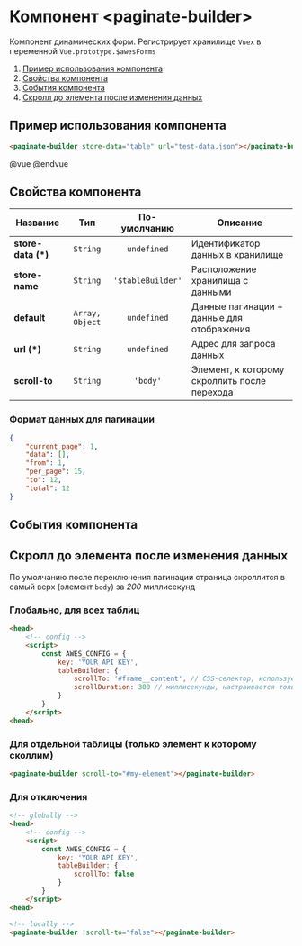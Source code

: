 # Компонент &lt;paginate-builder&gt;

Компонент динамических форм. Регистрирует хранилище `Vuex` в переменной `Vue.prototype.$awesForms`

1. [Пример использования компонента](#pb-example)
2. [Свойства компонента](#pb-options)
3. [События компонента](#pb-events)
4. [Скролл до элемента после изменения данных](#pb-scroll)

## <a name="pb-example"></a> Пример использования компонента

```html
<paginate-builder store-data="table" url="test-data.json"></paginate-builder>
```

@vue
<paginate-builder store-data="table" url="test-data.json"></paginate-builder>
@endvue


## <a name="pb-options"></a> Свойства компонента

| Название           | Тип             | По-умолчанию      | Описание                                     |
|--------------------|:---------------:|:-----------------:|----------------------------------------------|
| **store-data (*)** | `String`        | `undefined`       | Идентификатор данных в хранилище             |
| **store-name**     | `String`        | `'$tableBuilder'` | Расположение хранилища с данными             |
| **default**        | `Array, Object` | `undefined`       | Данные пагинации + данные для отображения    |
| **url (*)**        | `String`        | `undefined`       | Адрес для запроса данных                     |
| **scroll-to**      | `String`        | `'body'`          | Элемент, к которому скроллить после перехода |

### Формат данных для пагинации

```json
{
    "current_page": 1,
    "data": [],
    "from": 1,
    "per_page": 15,
    "to": 12,
    "total": 12
}
```


## <a name="pb-events"></a> События компонента


## <a name="pb-scroll"></a> Скролл до элемента после изменения данных

По умолчанию после переключения пагинации страница скроллится в самый верх (элемент `body`) за *200* миллисекунд

### Глобально, для всех таблиц

```html
<head>
    <!-- config -->
    <script>
        const AWES_CONFIG = {
            key: 'YOUR API KEY',
            tableBuilder: {
                scrollTo: '#frame__content', // CSS-селектор, используется в document.querySelector
                scrollDuration: 300 // миллисекунды, настраивается только глобально для всех таблиц
            }
        }
    </script>
<head>
```


### Для отдельной таблицы (только элемент к которому сколлим)

```html
<paginate-builder scroll-to="#my-element"></paginate-builder>
```


### Для отключения

```html
<!-- globally -->
<head>
    <!-- config -->
    <script>
        const AWES_CONFIG = {
            key: 'YOUR API KEY',
            tableBuilder: {
                scrollTo: false
            }
        }
    </script>
<head>

<!-- locally -->
<paginate-builder :scroll-to="false"></paginate-builder>
```